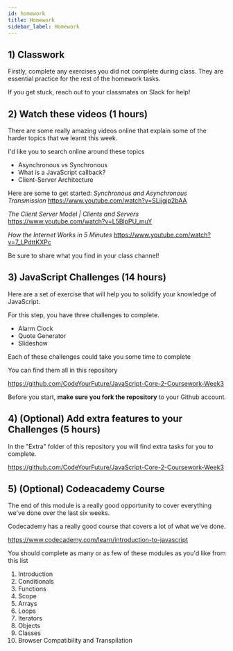```yaml
---
id: homework
title: Homework
sidebar_label: Homework
---
```


## 1) Classwork

Firstly, complete any exercises you did not complete during class. They are essential practice for the rest of the homework tasks.

If you get stuck, reach out to your classmates on Slack for help!

## 2) Watch these videos (1 hours)

There are some really amazing videos online that explain some of the harder topics that we learnt this week.

I'd like you to search online around these topics

- Asynchronous vs Synchronous
- What is a JavaScript callback?
- Client-Server Architecture

Here are some to get started:
_Synchronous and Asynchronous Transmission_
https://www.youtube.com/watch?v=SLjjgjp2bAA

_The Client Server Model | Clients and Servers_
https://www.youtube.com/watch?v=L5BlpPU_muY

_How the Internet Works in 5 Minutes_
https://www.youtube.com/watch?v=7_LPdttKXPc

Be sure to share what you find in your class channel!

## 3) JavaScript Challenges (14 hours)

Here are a set of exercise that will help you to solidify your knowledge of JavaScript.

For this step, you have three challenges to complete.

- Alarm Clock
- Quote Generator
- Slideshow

Each of these challenges could take you some time to complete

You can find them all in this repository

https://github.com/CodeYourFuture/JavaScript-Core-2-Coursework-Week3

Before you start, **make sure you fork the repository** to your Github account.

## 4) (Optional) Add extra features to your Challenges (5 hours)

In the "Extra" folder of this repository you will find extra tasks for you to complete.

https://github.com/CodeYourFuture/JavaScript-Core-2-Coursework-Week3

## 5) (Optional) Codeacademy Course

The end of this module is a really good opportunity to cover everything we've done over the last six weeks.

Codecademy has a really good course that covers a lot of what we've done.

https://www.codecademy.com/learn/introduction-to-javascript

You should complete as many or as few of these modules as you'd like from this list

1. Introduction
2. Conditionals
3. Functions
4. Scope
5. Arrays
6. Loops
7. Iterators
8. Objects
9. Classes
10. Browser Compatibility and Transpilation
